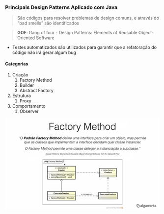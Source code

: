 ### Principais Design Patterns Aplicado com Java

> São códigos para resolver problemas de design comuns, e através
> do "bad smells" são identificados

> **GOF**: Gang of four - Design Patterns: Elements of Reusable
> Object-Oriented Software

- Testes automatizados são utilizados para garantir que a
  refatoração do código não irá gerar algum bug

#### Categorias

1. Criação
    1. Factory Method
    2. Builder
    3. Abstract Factory
2. Estrutura
    1. Proxy
3. Comportamento
    1. Observer

![factory](../../../../files/imgs/factory-method-alga.png)